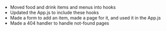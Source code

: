 * Moved food and drink items and menus into hooks
* Updated the App.js to include these hooks
* Made a form to add an item, made a page for it, and used it in the App.js
* Made a 404 handler to handle not-found pages